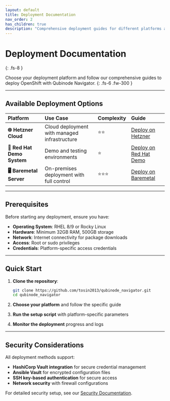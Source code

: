 ```yaml
---
layout: default
title: Deployment Documentation
nav_order: 2
has_children: true
description: "Comprehensive deployment guides for different platforms and environments"
---
```


# Deployment Documentation
{: .fs-8 }

Choose your deployment platform and follow our comprehensive guides to deploy OpenShift with Qubinode Navigator.
{: .fs-6 .fw-300 }

---

## Available Deployment Options

| Platform | Use Case | Complexity | Guide |
|:---------|:---------|:-----------|:------|
| **🌐 Hetzner Cloud** | Cloud deployment with managed infrastructure | ⭐⭐ | [Deploy on Hetzner](/deployments/demo-hetzner-com.html) |
| **🔴 Red Hat Demo System** | Demo and testing environments | ⭐ | [Deploy on Red Hat Demo](/deployments/demo-redhat-com.html) |
| **🖥️ Baremetal Server** | On-premises deployment with full control | ⭐⭐⭐ | [Deploy on Baremetal](/deployments/setup-sh.html) |

---

## Prerequisites

Before starting any deployment, ensure you have:

- **Operating System**: RHEL 8/9 or Rocky Linux
- **Hardware**: Minimum 32GB RAM, 500GB storage
- **Network**: Internet connectivity for package downloads
- **Access**: Root or sudo privileges
- **Credentials**: Platform-specific access credentials

---

## Quick Start

1. **Clone the repository**:
   ```bash
   git clone https://github.com/tosin2013/qubinode_navigator.git
   cd qubinode_navigator
   ```

2. **Choose your platform** and follow the specific guide
3. **Run the setup script** with platform-specific parameters
4. **Monitor the deployment** progress and logs

---

## Security Considerations

All deployment methods support:
- **HashiCorp Vault integration** for secure credential management
- **Ansible Vault** for encrypted configuration files
- **SSH key-based authentication** for secure access
- **Network security** with firewall configurations

For detailed security setup, see our [Security Documentation](/security/).
